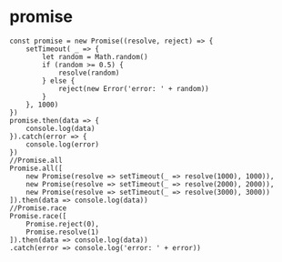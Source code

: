 # promise

> 
    const promise = new Promise((resolve, reject) => {
        setTimeout( _ => {
            let random = Math.random()
            if (random >= 0.5) {
                resolve(random)
            } else {
                reject(new Error('error: ' + random))
            }
        }, 1000)
    })
    promise.then(data => {
        console.log(data)
    }).catch(error => {
        console.log(error)
    })
    //Promise.all
    Promise.all([
        new Promise(resolve => setTimeout(_ => resolve(1000), 1000)),
        new Promise(resolve => setTimeout(_ => resolve(2000), 2000)),
        new Promise(resolve => setTimeout(_ => resolve(3000), 3000))
    ]).then(data => console.log(data))
    //Promise.race
    Promise.race([
        Promise.reject(0),
        Promise.resolve(1)
    ]).then(data => console.log(data))
    .catch(error => console.log('error: ' + error))